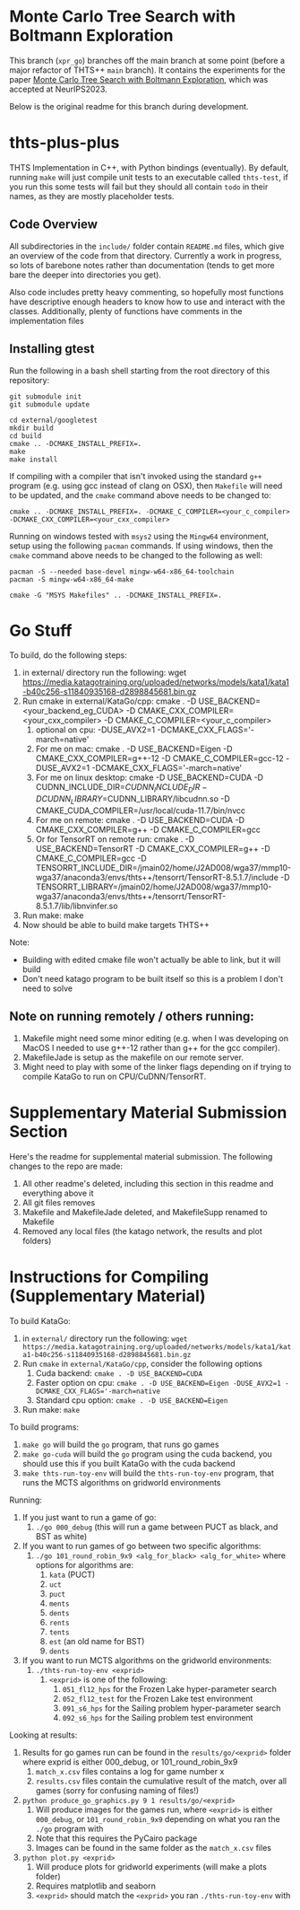 # Monte Carlo Tree Search with Boltmann Exploration

This branch (`xpr_go`) branches off the main branch at some point (before a major refactor of THTS++ `main` branch). It contains the experiments for the paper [Monte Carlo Tree Search with Boltmann Exploration](https://arxiv.org/abs/2404.07732), which was accepted at NeurIPS2023.

Below is the original readme for this branch during development.


# thts-plus-plus
THTS Implementation in C++, with Python bindings (eventually). By default, running `make` will just compile unit tests to an executable called `thts-test`, if you run this some tests will fail but they should all contain `todo` in their names, as they are mostly placeholder tests.



## Code Overview

All subdirectories in the `include/` folder contain `README.md` files, which give an overview of the code from that 
directory. Currently a work in progress, so lots of barebone notes rather than documentation (tends to get more bare 
the deeper into directories you get). 

Also code includes pretty heavy commenting, so hopefully most functions have descriptive enough headers to know how 
to use and interact with the classes. Additionally, plenty of functions have comments in the implementation files 



## Installing gtest
Run the following in a bash shell starting from the root directory of this repository:
```
git submodule init
git submodule update
```
```
cd external/googletest
mkdir build
cd build
cmake .. -DCMAKE_INSTALL_PREFIX=.
make
make install
```

If compiling with a compiler that isn't invoked using the standard `g++` program (e.g. using gcc instead of clang on OSX), then `Makefile` will need to be updated, and the `cmake` command above needs to be changed to: 
```
cmake .. -DCMAKE_INSTALL_PREFIX=. -DCMAKE_C_COMPILER=<your_c_compiler> -DCMAKE_CXX_COMPILER=<your_cxx_compiler>
```

Running on windows tested with `msys2` using the `Mingw64` environment, setup using the following `pacman` commands. If using windows, then the `cmake` command above needs to be changed to the following as well:
```
pacman -S --needed base-devel mingw-w64-x86_64-toolchain
pacman -S mingw-w64-x86_64-make
```
```
cmake -G "MSYS Makefiles" .. -DCMAKE_INSTALL_PREFIX=.
```




# Go Stuff

To build, do the following steps:
1. in external/ directory run the following: wget https://media.katagotraining.org/uploaded/networks/models/kata1/kata1-b40c256-s11840935168-d2898845681.bin.gz
2. Run cmake in external/KataGo/cpp: cmake . -D USE_BACKEND=<your_backend_eg_CUDA> -D CMAKE_CXX_COMPILER=<your_cxx_compiler> -D CMAKE_C_COMPILER=<your_c_compiler>
    1. optional on cpu: -DUSE_AVX2=1 -DCMAKE_CXX_FLAGS='-march=native'
    2. For me on mac: cmake . -D USE_BACKEND=Eigen -D CMAKE_CXX_COMPILER=g++-12 -D CMAKE_C_COMPILER=gcc-12 -DUSE_AVX2=1 -DCMAKE_CXX_FLAGS='-march=native'
    3. For me on linux desktop: cmake -D USE_BACKEND=CUDA -D CUDNN_INCLUDE_DIR=$CUDNN_INCLUDE_DIR -D CUDNN_LIBRARY=$CUDNN_LIBRARY/libcudnn.so -D CMAKE_CUDA_COMPILER=/usr/local/cuda-11.7/bin/nvcc
    4. For me on remote: cmake . -D USE_BACKEND=CUDA -D CMAKE_CXX_COMPILER=g++ -D CMAKE_C_COMPILER=gcc
    5. Or for TensorRT on remote run: cmake . -D USE_BACKEND=TensorRT -D CMAKE_CXX_COMPILER=g++ -D CMAKE_C_COMPILER=gcc -D TENSORRT_INCLUDE_DIR=/jmain02/home/J2AD008/wga37/mmp10-wga37/anaconda3/envs/thts++/tensorrt/TensorRT-8.5.1.7/include -D TENSORRT_LIBRARY=/jmain02/home/J2AD008/wga37/mmp10-wga37/anaconda3/envs/thts++/tensorrt/TensorRT-8.5.1.7/lib/libnvinfer.so
3. Run make: make
4. Now should be able to build make targets THTS++


Note:
- Building with edited cmake file won't actually be able to link, but it will build
- Don't need katago program to be built itself so this is a problem I don't need to solve



## Note on running remotely / others running:
1. Makefile might need some minor editing (e.g. when I was developing on MacOS I needed to use g++-12 rather than g++ for the gcc compiler).
2. MakefileJade is setup as the makefile on our remote server.
3. Might need to play with some of the linker flags depending on if trying to compile KataGo to run on CPU/CuDNN/TensorRT.







# Supplementary Material Submission Section

Here's the readme for supplemental material submission. The following changes to the repo are made:
1. All other readme's deleted, including this section in this readme and everything above it
2. All git files removes
3. Makefile and MakefileJade deleted, and MakefileSupp renamed to Makefile
4. Removed any local files (the katago network, the results and plot folders)





# Instructions for Compiling (Supplementary Material)

To build KataGo:
1. in `external/` directory run the following: `wget https://media.katagotraining.org/uploaded/networks/models/kata1/kata1-b40c256-s11840935168-d2898845681.bin.gz`
2. Run `cmake` in `external/KataGo/cpp`, consider the following options
    1. Cuda backend: `cmake . -D USE_BACKEND=CUDA`
    2. Faster option on cpu:  `cmake . -D USE_BACKEND=Eigen -DUSE_AVX2=1 -DCMAKE_CXX_FLAGS='-march=native`
    3. Standard cpu option: `cmake . -D USE_BACKEND=Eigen`
3. Run make: `make`

To build programs:
1. `make go` will build the `go` program, that runs go games
2. `make go-cuda` will build the `go` program using the cuda backend, you should use this if you built KataGo with the cuda backend
3. `make thts-run-toy-env` will build the `thts-run-toy-env` program, that runs the MCTS algorithms on gridworld environments

Running:
1. If you just want to run a game of go:
    1. `./go 000_debug` (this will run a game between PUCT as black, and BST as white)
2. If you want to run games of go between two specific algorithms:
    1. `./go 101_round_robin_9x9 <alg_for_black> <alg_for_white>` where options for algorithms are:
        1. `kata` (PUCT)
        2. `uct`
        3. `puct`
        4. `ments`
        5. `dents`
        6. `rents`
        7. `tents`
        8. `est` (an old name for BST) 
        9. `dents`
3. If you want to run MCTS algorithms on the gridworld environments:
    1. `./thts-run-toy-env <exprid>`
        1. `<exprid>` is one of the following:
            1. `051_fl12_hps` for the Frozen Lake hyper-parameter search
            2. `052_fl12_test` for the Frozen Lake test environment
            3. `091_s6_hps` for the Sailing problem hyper-parameter search
            3. `092_s6_hps` for the Sailing problem test environment

Looking at results:
1. Results for go games run can be found in the `results/go/<exprid>` folder where exprid is either 000_debug, or 101_round_robin_9x9
    1. `match_x.csv` files contains a log for game number x
    2. `results.csv` files contain the cumulative result of the match, over all games (sorry for confusing naming of files!)
2. `python produce_go_graphics.py 9 1 results/go/<exprid>`
    1. Will produce images for the games run, where `<exprid>` is either `000_debug`, or `101_round_robin_9x9` depending on what you ran the `./go` program with
    2. Note that this requires the PyCairo package
    3. Images can be found in the same folder as the `match_x.csv` files
3. `python plot.py <exprid>`
    1. Will produce plots for gridworld experiments (will make a plots folder)
    2. Requires matplotlib and seaborn
    3. `<exprid>` should match the `<exprid>` you ran `./thts-run-toy-env` with
